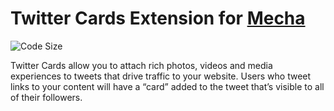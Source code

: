 Twitter Cards Extension for [Mecha](https://github.com/mecha-cms/mecha)
=======================================================================

![Code Size](https://img.shields.io/github/languages/code-size/mecha-cms/x.twitter-cards?color=%23444&style=for-the-badge)

Twitter Cards allow you to attach rich photos, videos and media experiences to tweets that drive traffic to your
website. Users who tweet links to your content will have a “card” added to the tweet that’s visible to all of their
followers.